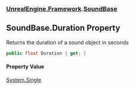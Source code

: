 ### [UnrealEngine.Framework](./UnrealEngine-Framework.md 'UnrealEngine.Framework').[SoundBase](./UnrealEngine-Framework-SoundBase.md 'UnrealEngine.Framework.SoundBase')
## SoundBase.Duration Property
Returns the duration of a sound object in seconds  
```csharp
public float Duration { get; }
```
#### Property Value
[System.Single](https://docs.microsoft.com/en-us/dotnet/api/System.Single 'System.Single')  
